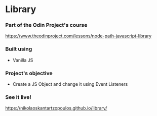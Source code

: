 # Library

### Part of the Odin Project's course
https://www.theodinproject.com/lessons/node-path-javascript-library

### Built using

* Vanilla JS

### Project's objective

* Create a JS Object and change it using Event Listeners

### See it live!
https://nikolaoskantartzopoulos.github.io/library/
